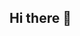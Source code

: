 ## Hi there 👋

<!--
- 🔭 I’m currently working on IBM's Cloud Platform
- 🌱 I’m currently learning about how to apply AI
- 💬 Ask me about containers, Kubernetes, cloud security, or AI!
-->
